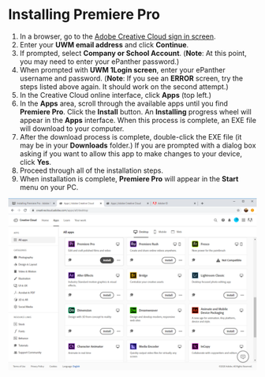 # Installing Premiere Pro

1. In a browser, go to the [Adobe Creative Cloud sign in screen](https://creativecloud.adobe.com).
2. Enter your **UWM email address** and click **Continue**.
3. If prompted, select **Company or School Account**. \(**Note**: At this point, you may need to enter your ePanther password.\)
4. When prompted with **UWM 1Login screen**, enter your ePanther username and password. \(**Note**: If you see an **ERROR** screen, try the steps listed above again. It should work on the second attempt.\)
5. In the Creative Cloud online interface, click **Apps** \(top left.\)
6. In the **Apps** area, scroll through the available apps until you find **Premiere Pro**. Click the **Install** button. An **Installing** progress wheel will appear in the **Apps** interface. When this process is complete, an EXE file will download to your computer.
7. After the download process is complete, double-click the EXE file \(it may be in your **Downloads** folder.\) If you are prompted with a dialog box asking if you want to allow this app to make changes to your device, click **Yes**.
8. Proceed through all of the installation steps.
9. When installation is complete, **Premiere Pro** will appear in the **Start** menu on your PC.

![](../.gitbook/assets/installing-premiere-pro-pc.png)

